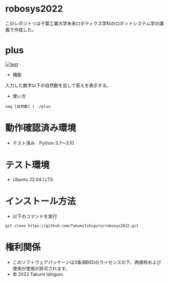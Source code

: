 # robosys2022
このレポジトリは千葉工業大学未来ロボティクス学科のロボットシステム学の講義で作成した。

# plus
[![test](https://github.com/TakumiIshiguro/robosys2022/actions/workflows/test.yml/badge.svg)](https://github.com/TakumiIshiguro/robosys2022/actions/workflows/test.yml)

* 機能

入力した数字以下の自然数を足して答えを表示する。

* 使い方

```
seq [自然数] | ./plus
```

# 動作確認済み環境

* テスト済み　Python 3.7～3.10

# テスト環境

* Ubuntu 22.04.1 LTS

# インストール方法

* 以下のコマンドを実行

```
git clone https://github.com/TakumiIshiguro/robosys2022.git
```


# 権利関係

* このソフトウェアパッケージは3条項BSDのライセンスの下、再頒布および使用が使用が許可されます。
* © 2022 Takumi Ishiguro
